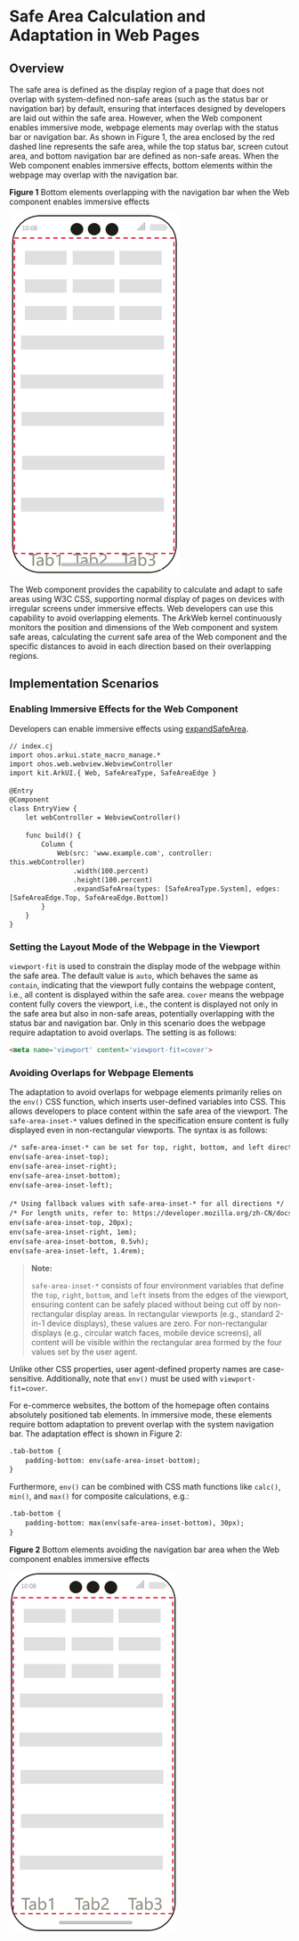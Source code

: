 # Safe Area Calculation and Adaptation in Web Pages

## Overview

The safe area is defined as the display region of a page that does not overlap with system-defined non-safe areas (such as the status bar or navigation bar) by default, ensuring that interfaces designed by developers are laid out within the safe area. However, when the Web component enables immersive mode, webpage elements may overlap with the status bar or navigation bar. As shown in Figure 1, the area enclosed by the red dashed line represents the safe area, while the top status bar, screen cutout area, and bottom navigation bar are defined as non-safe areas. When the Web component enables immersive effects, bottom elements within the webpage may overlap with the navigation bar.

**Figure 1** Bottom elements overlapping with the navigation bar when the Web component enables immersive effects

![web-safe-area](figures/arkweb_safearea2.png)

The Web component provides the capability to calculate and adapt to safe areas using W3C CSS, supporting normal display of pages on devices with irregular screens under immersive effects. Web developers can use this capability to avoid overlapping elements. The ArkWeb kernel continuously monitors the position and dimensions of the Web component and system safe areas, calculating the current safe area of the Web component and the specific distances to avoid in each direction based on their overlapping regions.

## Implementation Scenarios

### Enabling Immersive Effects for the Web Component

Developers can enable immersive effects using [expandSafeArea](../../../API_Reference/source_en/arkui-cj/cj-universal-attribute-expandsafearea.md#func-expandsafeareaarraysafeareatype-arraysafeareaedge).

<!-- compile -->

```cangjie
// index.cj
import ohos.arkui.state_macro_manage.*
import ohos.web.webview.WebviewController
import kit.ArkUI.{ Web, SafeAreaType, SafeAreaEdge }

@Entry
@Component
class EntryView {
    let webController = WebviewController()

    func build() {
        Column {
            Web(src: 'www.example.com', controller: this.webController)
                .width(100.percent)
                .height(100.percent)
                .expandSafeArea(types: [SafeAreaType.System], edges: [SafeAreaEdge.Top, SafeAreaEdge.Bottom])
        }
    }
}
```

### Setting the Layout Mode of the Webpage in the Viewport

`viewport-fit` is used to constrain the display mode of the webpage within the safe area. The default value is `auto`, which behaves the same as `contain`, indicating that the viewport fully contains the webpage content, i.e., all content is displayed within the safe area. `cover` means the webpage content fully covers the viewport, i.e., the content is displayed not only in the safe area but also in non-safe areas, potentially overlapping with the status bar and navigation bar. Only in this scenario does the webpage require adaptation to avoid overlaps. The setting is as follows:

```html
<meta name='viewport' content='viewport-fit=cover'>
```

### Avoiding Overlaps for Webpage Elements

The adaptation to avoid overlaps for webpage elements primarily relies on the `env()` CSS function, which inserts user-defined variables into CSS. This allows developers to place content within the safe area of the viewport. The `safe-area-inset-*` values defined in the specification ensure content is fully displayed even in non-rectangular viewports. The syntax is as follows:

```html
/* safe-area-inset-* can be set for top, right, bottom, and left directions */
env(safe-area-inset-top);
env(safe-area-inset-right);
env(safe-area-inset-bottom);
env(safe-area-inset-left);

/* Using fallback values with safe-area-inset-* for all directions */
/* For length units, refer to: https://developer.mozilla.org/zh-CN/docs/Web/CSS/length */
env(safe-area-inset-top, 20px);
env(safe-area-inset-right, 1em);
env(safe-area-inset-bottom, 0.5vh);
env(safe-area-inset-left, 1.4rem);
```

> **Note:**
>
> `safe-area-inset-*` consists of four environment variables that define the `top`, `right`, `bottom`, and `left` insets from the edges of the viewport, ensuring content can be safely placed without being cut off by non-rectangular display areas. In rectangular viewports (e.g., standard 2-in-1 device displays), these values are zero. For non-rectangular displays (e.g., circular watch faces, mobile device screens), all content will be visible within the rectangular area formed by the four values set by the user agent.

Unlike other CSS properties, user agent-defined property names are case-sensitive. Additionally, note that `env()` must be used with `viewport-fit=cover`.

For e-commerce websites, the bottom of the homepage often contains absolutely positioned tab elements. In immersive mode, these elements require bottom adaptation to prevent overlap with the system navigation bar. The adaptation effect is shown in Figure 2:

```html
.tab-bottom {
    padding-bottom: env(safe-area-inset-bottom);
}
```

Furthermore, `env()` can be combined with CSS math functions like `calc()`, `min()`, and `max()` for composite calculations, e.g.:

```html
.tab-bottom {
    padding-bottom: max(env(safe-area-inset-bottom), 30px);
}
```

**Figure 2** Bottom elements avoiding the navigation bar area when the Web component enables immersive effects

![web-safe-area](figures/arkweb_safearea1.png)